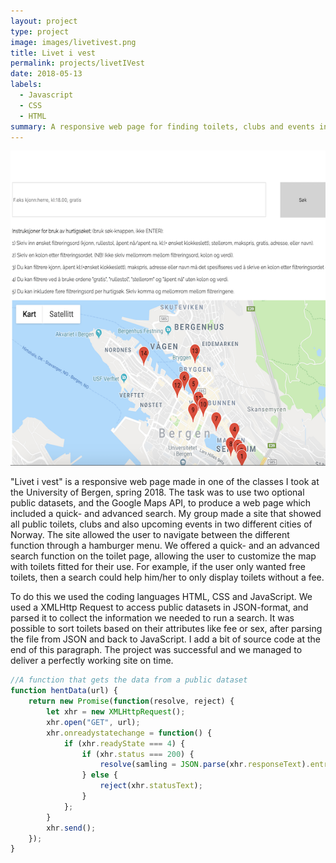 ```yaml
---
layout: project
type: project
image: images/livetivest.png
title: Livet i vest
permalink: projects/livetIVest
date: 2018-05-13
labels:
  - Javascript
  - CSS
  - HTML
summary: A responsive web page for finding toilets, clubs and events in Bergen and Stavanger.
---
```


<img class="ui medium right floated rounded image" src="../images/map.png">


"Livet i vest" is a responsive web page made in one of the classes I took at the University of Bergen, spring 2018. The task was to use two optional public datasets, and the Google Maps API, to produce a web page which included a quick- and advanced search. My group made a site that showed all public toilets, clubs and also upcoming events in two different cities of Norway. The site allowed the user to navigate between the different function through a hamburger menu. We offered a quick- and an advanced search function on the toilet page, allowing the user to customize the map with toilets fitted for their use. For example, if the user only wanted free toilets, then a search could help him/her to only display toilets without a fee.

To do this we used the coding languages HTML, CSS and JavaScript. We used a XMLHttp Request to access public datasets in JSON-format, and parsed it to collect the information we needed to run a search. It was possible to sort toilets based on their attributes like fee or sex, after parsing the file from JSON and back to JavaScript. I add a bit of source code at the end of this paragraph. The project was successful and we managed to deliver a perfectly working site on time. 

```js
//A function that gets the data from a public dataset
function hentData(url) {
    return new Promise(function(resolve, reject) {
        let xhr = new XMLHttpRequest();
        xhr.open("GET", url);
        xhr.onreadystatechange = function() {
            if (xhr.readyState === 4) {
                if (xhr.status === 200) {
                    resolve(samling = JSON.parse(xhr.responseText).entries);
                } else {
                    reject(xhr.statusText);
                }
            };
        }
        xhr.send();
    });
}
```

